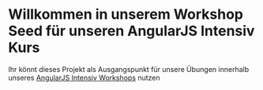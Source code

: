 # Willkommen in unserem Workshop Seed für unseren AngularJS Intensiv Kurs

Ihr könnt dieses Projekt als Ausgangspunkt für unsere Übungen innerhalb unseres [AngularJS Intensiv Workshops](https://angularjs.de/workshops/angularjs-intensiv) nutzen
